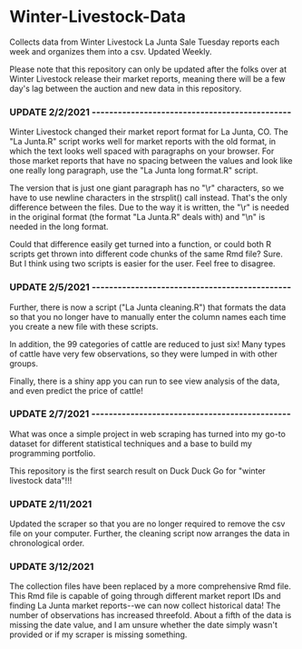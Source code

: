 # Winter-Livestock-Data
Collects data from Winter Livestock La Junta Sale Tuesday reports each week and organizes them into a csv. Updated Weekly.

Please note that this repository can only be updated after the folks over at Winter Livestock release their market reports, meaning there will be a few day's lag between the auction and new data in this repository.


### UPDATE 2/2/2021 ----------------------------------------------
Winter Livestock changed their market report format for La Junta, CO. The "La Junta.R" script works well for market reports with the old format, in which the text looks well spaced with paragraphs on your browser. For those market reports that have no spacing between the values and look like one really long paragraph, use the "La Junta long format.R" script.

The version that is just one giant paragraph has no "\r" characters, so we have to use newline characters in the strsplit() call instead. That's the only difference between the files. Due to the way it is written, the "\r" is needed in the original format (the format "La Junta.R" deals with) and "\n" is needed in the long format.

Could that difference easily get turned into a function, or could both R scripts get thrown into different code chunks of the same Rmd file? Sure. But I think using two scripts is easier for the user. Feel free to disagree.


### UPDATE 2/5/2021 ----------------------------------------------
Further, there is now a script ("La Junta cleaning.R") that formats the data so that you no longer have to manually enter the column names each time you create a new file with these scripts.

In addition, the 99 categories of cattle are reduced to just six! Many types of cattle have very few observations, so they were lumped in with other groups.

Finally, there is a shiny app you can run to see view analysis of the data, and even predict the price of cattle!


### UPDATE 2/7/2021 ----------------------------------------------
What was once a simple project in web scraping has turned into my go-to dataset for different statistical techniques and a base to build my programming portfolio.

This repository is the first search result on Duck Duck Go for "winter livestock data"!!!


### UPDATE 2/11/2021
Updated the scraper so that you are no longer required to remove the csv file on your computer. Further, the cleaning script now arranges the data in chronological order.

### UPDATE 3/12/2021
The collection files have been replaced by a more comprehensive Rmd file. This Rmd file is capable of going through different market report IDs and finding La Junta market reports--we can now collect historical data! The number of observations has increased threefold. About a fifth of the data is missing the date value, and I am unsure whether the date simply wasn't provided or if my scraper is missing something.
